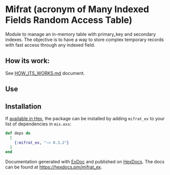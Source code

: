 # Mifrat (acronym of Many Indexed Fields Random Access Table)

Module to manage an in-memory table with primary_key and secondary indexes. The objective is to have
a way to store complex temporary records with fast access through any indexed field.

## How its work:

See [HOW_ITS_WORKS.md](HOW_ITS_WORKS.md) document.

## Use

## Installation

If [available in Hex](https://hex.pm/docs/publish), the package can be installed
by adding `mifrat_ex` to your list of dependencies in `mix.exs`:

```elixir
def deps do
  [
    {:mifrat_ex, "~> 0.3.2"}
  ]
end
```

Documentation generated with [ExDoc](https://github.com/elixir-lang/ex_doc)
and published on [HexDocs](https://hexdocs.pm). The docs can be found at 
<https://hexdocs.pm/mifrat_ex>.

